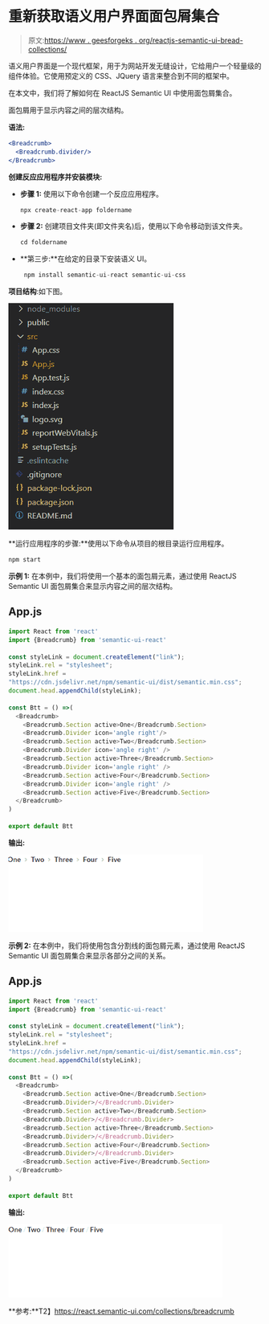 # 重新获取语义用户界面面包屑集合

> 原文:[https://www . geesforgeks . org/reactjs-semantic-ui-bread-collections/](https://www.geeksforgeeks.org/reactjs-semantic-ui-breadcrumb-collections/)

语义用户界面是一个现代框架，用于为网站开发无缝设计，它给用户一个轻量级的组件体验。它使用预定义的 CSS、JQuery 语言来整合到不同的框架中。

在本文中，我们将了解如何在 ReactJS Semantic UI 中使用面包屑集合。

面包屑用于显示内容之间的层次结构。

**语法:**

```jsx
<Breadcrumb>
  <Breadcrumb.divider/>
</Breadcrumb>
```

**创建反应应用程序并安装模块:**

*   **步骤 1:** 使用以下命令创建一个反应应用程序。

    ```jsx
    npx create-react-app foldername
    ```

*   **步骤 2:** 创建项目文件夹(即文件夹名)后，使用以下命令移动到该文件夹。

    ```jsx
    cd foldername
    ```

*   **第三步:**在给定的目录下安装语义 UI。

    ```jsx
     npm install semantic-ui-react semantic-ui-css
    ```

**项目结构**:如下图。

![](img/f04ae0d8b722a9fff0bd9bd138b29c23.png)

**运行应用程序的步骤:**使用以下命令从项目的根目录运行应用程序。

```jsx
npm start
```

**示例 1:** 在本例中，我们将使用一个基本的面包屑元素，通过使用 ReactJS Semantic UI 面包屑集合来显示内容之间的层次结构。

## App.js

```jsx
import React from 'react'
import {Breadcrumb} from 'semantic-ui-react'

const styleLink = document.createElement("link");
styleLink.rel = "stylesheet";
styleLink.href = 
"https://cdn.jsdelivr.net/npm/semantic-ui/dist/semantic.min.css";
document.head.appendChild(styleLink);

const Btt = () =>( 
  <Breadcrumb>
    <Breadcrumb.Section active>One</Breadcrumb.Section>
    <Breadcrumb.Divider icon='angle right'/>
    <Breadcrumb.Section active>Two</Breadcrumb.Section>
    <Breadcrumb.Divider icon='angle right' />
    <Breadcrumb.Section active>Three</Breadcrumb.Section>
    <Breadcrumb.Divider icon='angle right' />
    <Breadcrumb.Section active>Four</Breadcrumb.Section>
    <Breadcrumb.Divider icon='angle right' />
    <Breadcrumb.Section active>Five</Breadcrumb.Section>
  </Breadcrumb>
)

export default Btt    
```

**输出:**

![](img/09895dea5e4a0307773b3742f930e8d3.png)

**示例 2:** 在本例中，我们将使用包含分割线的面包屑元素，通过使用 ReactJS Semantic UI 面包屑集合来显示各部分之间的关系。

## App.js

```jsx
import React from 'react'
import {Breadcrumb} from 'semantic-ui-react'

const styleLink = document.createElement("link");
styleLink.rel = "stylesheet";
styleLink.href = 
"https://cdn.jsdelivr.net/npm/semantic-ui/dist/semantic.min.css";
document.head.appendChild(styleLink);

const Btt = () =>( 
  <Breadcrumb>
    <Breadcrumb.Section active>One</Breadcrumb.Section>
    <Breadcrumb.Divider>/</Breadcrumb.Divider>
    <Breadcrumb.Section active>Two</Breadcrumb.Section>
    <Breadcrumb.Divider>/</Breadcrumb.Divider>
    <Breadcrumb.Section active>Three</Breadcrumb.Section>
    <Breadcrumb.Divider>/</Breadcrumb.Divider>
    <Breadcrumb.Section active>Four</Breadcrumb.Section>
    <Breadcrumb.Divider>/</Breadcrumb.Divider>
    <Breadcrumb.Section active>Five</Breadcrumb.Section>
  </Breadcrumb>
)

export default Btt    
```

**输出:**

![](img/781e213c95ac9284512c525531f860dd.png)

**参考:**T2】https://react.semantic-ui.com/collections/breadcrumb
